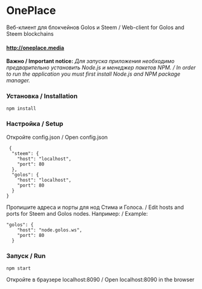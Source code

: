 # OnePlace

Веб-клиент для блокчейнов Golos и Steem / Web-client for Golos and Steem blockchains

#### http://oneplace.media  
 
 

**Важно / Important notice:** 
*Для запуска приложения необходимо предварительно установить Node.js и менеджер пакетов NPM. / In order to run the application you must first install Node.js and NPM package manager.*


### Установка / Installation

```
npm install
```

### Настройка / Setup
Откройте config.json / Open config.json
```
 {
  "steem": {
    "host": "localhost",
    "port": 80
  },
  "golos": {
    "host": "localhost",
    "port": 80
  }
}
```
Пропишите адреса и порты для нод Стима и Голоса. / Edit hosts and ports for Steem and Golos nodes.
Например: / Example:
```
"golos": {
    "host": "node.golos.ws",
    "port": 80
  }
```

### Запуск / Run
```
npm start
```
Откройте в браузере localhost:8090 / Open localhost:8090 in the browser
